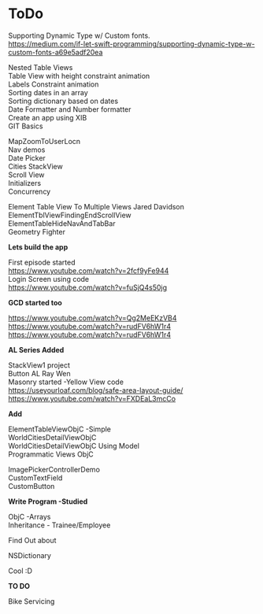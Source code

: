# ToDo

Supporting Dynamic Type w/ Custom fonts.<br />
https://medium.com/if-let-swift-programming/supporting-dynamic-type-w-custom-fonts-a69e5adf20ea <br />


Nested Table Views <br />
Table View with height constraint animation <br />
Labels Constraint animation <br />
Sorting dates in an array <br />
Sorting dictionary based on dates <br />
Date Formatter and Number formatter <br />
Create an app using XIB <br />
GIT Basics <br />


MapZoomToUserLocn <br />
Nav demos <br />
Date Picker <br />
Cities StackView <br />
Scroll View <br />
Initializers <br />
Concurrency <br />

Element Table View To Multiple Views Jared Davidson <br />
ElementTblViewFindingEndScrollView <br />
ElementTableHideNavAndTabBar <br />
Geometry Fighter <br />

<b> Lets build the app</b>

First episode started <br />
https://www.youtube.com/watch?v=2fcf9yFe944 <br />
Login Screen using code <br />
https://www.youtube.com/watch?v=fuSjQ4s50jg <br/>

<b>GCD started too</b>

https://www.youtube.com/watch?v=Qg2MeEKzVB4 <br />
https://www.youtube.com/watch?v=rudFV6hW1r4 <br />
https://www.youtube.com/watch?v=rudFV6hW1r4<br />


<b>AL Series Added</b>

StackView1 project <br />
Button AL Ray Wen <br />
Masonry started -Yellow View code <br />
https://useyourloaf.com/blog/safe-area-layout-guide/ <br />
https://www.youtube.com/watch?v=FXDEaL3mcCo <br />

<b>Add</b>

ElementTableViewObjC -Simple <br/>
WorldCitiesDetailViewObjC <br/>
WorldCitiesDetailViewObjC Using Model <br/>
Programmatic Views ObjC<br />

ImagePickerControllerDemo <br/>
CustomTextField <br/>
CustomButton <br/>


<b>Write Program -Studied</b>

ObjC -Arrays <br />
Inheritance - Trainee/Employee


Find Out about

NSDictionary

Cool :D


<b>TO DO</b>

Bike Servicing<br />


